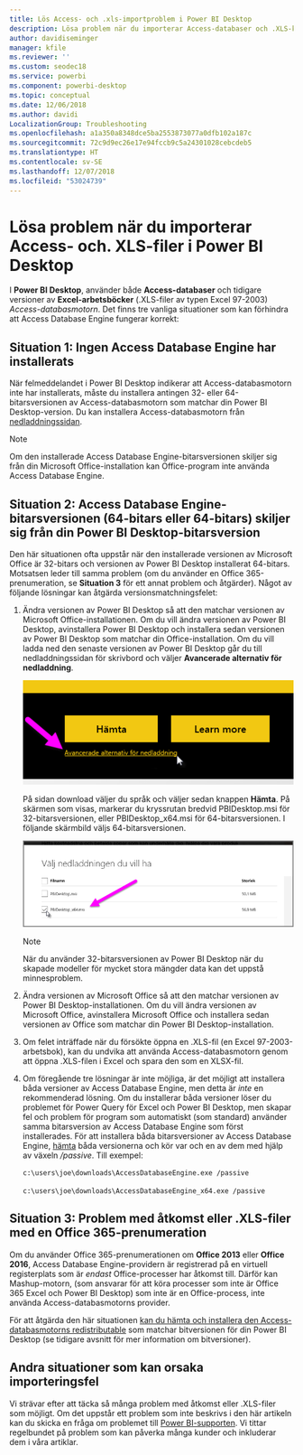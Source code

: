 ```yaml
---
title: Lös Access- och .xls-importproblem i Power BI Desktop
description: Lösa problem när du importerar Access-databaser och .XLS-kalkylblad i Power BI Desktop och Power Query
author: davidiseminger
manager: kfile
ms.reviewer: ''
ms.custom: seodec18
ms.service: powerbi
ms.component: powerbi-desktop
ms.topic: conceptual
ms.date: 12/06/2018
ms.author: davidi
LocalizationGroup: Troubleshooting
ms.openlocfilehash: a1a350a8348dce5ba2553873077a0dfb102a187c
ms.sourcegitcommit: 72c9d9ec26e17e94fccb9c5a24301028cebcdeb5
ms.translationtype: HT
ms.contentlocale: sv-SE
ms.lasthandoff: 12/07/2018
ms.locfileid: "53024739"
---
```

# <a name="resolve-issues-importing-access-and-xls-files-in-power-bi-desktop"></a>Lösa problem när du importerar Access- och. XLS-filer i Power BI Desktop
I **Power BI Desktop**, använder både **Access-databaser** och tidigare versioner av **Excel-arbetsböcker** (.XLS-filer av typen Excel 97-2003) *Access-databasmotorn*. Det finns tre vanliga situationer som kan förhindra att Access Database Engine fungerar korrekt:

## <a name="situation-1-no-access-database-engine-installed"></a>Situation 1: Ingen Access Database Engine har installerats
När felmeddelandet i Power BI Desktop indikerar att Access-databasmotorn inte har installerats, måste du installera antingen 32- eller 64-bitarsversionen av Access-databasmotorn som matchar din Power BI Desktop-version. Du kan installera Access-databasmotorn från [nedladdningssidan](http://www.microsoft.com/download/details.aspx?id=13255).

>[!NOTE]
>Om den installerade Access Database Engine-bitarsversionen skiljer sig från din Microsoft Office-installation kan Office-program inte använda Access Database Engine.

## <a name="situation-2-the-access-database-engine-bit-version-32-bit-or-64-bit-is-different-from-your-power-bi-desktop-bit-version"></a>Situation 2: Access Database Engine-bitarsversionen (64-bitars eller 64-bitars) skiljer sig från din Power BI Desktop-bitarsversion
Den här situationen ofta uppstår när den installerade versionen av Microsoft Office är 32-bitars och versionen av Power BI Desktop installerat 64-bitars. Motsatsen leder till samma problem (om du använder en Office 365-prenumeration, se **Situation 3** för ett annat problem och åtgärder). Något av följande lösningar kan åtgärda versionsmatchningsfelet:

1. Ändra versionen av Power BI Desktop så att den matchar versionen av Microsoft Office-installationen. Om du vill ändra versionen av Power BI Desktop, avinstallera Power BI Desktop och installera sedan versionen av Power BI Desktop som matchar din Office-installation. Om du vill ladda ned den senaste versionen av Power BI Desktop går du till nedladdningssidan för skrivbord och väljer **Avancerade alternativ för nedladdning**.
   
   ![](media/desktop-access-database-errors/desktop-access-errors-1.png)
   
   På sidan download väljer du språk och väljer sedan knappen **Hämta**. På skärmen som visas, markerar du kryssrutan bredvid PBIDesktop.msi för 32-bitarsversionen, eller PBIDesktop_x64.msi för 64-bitarsversionen. I följande skärmbild väljs 64-bitarsversionen.
   
   ![](media/desktop-access-database-errors/desktop-access-errors-2.png)
   
   >[!NOTE]
   >När du använder 32-bitarsversionen av Power BI Desktop när du skapade modeller för mycket stora mängder data kan det uppstå minnesproblem.
2. Ändra versionen av Microsoft Office så att den matchar versionen av Power BI Desktop-installationen. Om du vill ändra versionen av Microsoft Office, avinstallera Microsoft Office och installera sedan versionen av Office som matchar din Power BI Desktop-installation.
3. Om felet inträffade när du försökte öppna en .XLS-fil (en Excel 97-2003-arbetsbok), kan du undvika att använda Access-databasmotorn genom att öppna .XLS-filen i Excel och spara den som en XLSX-fil.
4. Om föregående tre lösningar är inte möjliga, är det möjligt att installera båda versioner av Access Database Engine, men detta är *inte* en rekommenderad lösning. Om du installerar båda versioner löser du problemet för Power Query för Excel och Power BI Desktop, men skapar fel och problem för program som automatiskt (som standard) använder samma bitarsversion av Access Database Engine som först installerades. För att installera båda bitarsversioner av Access Database Engine, [hämta](http://www.microsoft.com/download/details.aspx?id=13255) båda versionerna och kör var och en av dem med hjälp av växeln */passive*. Till exempel:
   
       c:\users\joe\downloads\AccessDatabaseEngine.exe /passive
   
       c:\users\joe\downloads\AccessDatabaseEngine_x64.exe /passive

## <a name="situation-3-trouble-using-access-or-xls-files-with-an-office-365-subscription"></a>Situation 3: Problem med åtkomst eller .XLS-filer med en Office 365-prenumeration
Om du använder Office 365-prenumerationen om **Office 2013** eller **Office 2016**, Access Database Engine-providern är registrerad på en virtuell registerplats som är *endast* Office-processer har åtkomst till. Därför kan Mashup-motorn, (som ansvarar för att köra processer som inte är Office 365 Excel och Power BI Desktop) som inte är en Office-process, inte använda Access-databasmotorns provider.

För att åtgärda den här situationen [kan du hämta och installera den Access-databasmotorns redistributable](http://www.microsoft.com/download/details.aspx?id=13255) som matchar bitversionen för din Power BI Desktop (se tidigare avsnitt för mer information om bitversioner).

## <a name="other-situations-that-cause-import-issues"></a>Andra situationer som kan orsaka importeringsfel
Vi strävar efter att täcka så många problem med åtkomst eller .XLS-filer som möjligt. Om det uppstår ett problem som inte beskrivs i den här artikeln kan du skicka en fråga om problemet till [Power BI-supporten](https://powerbi.microsoft.com/support/). Vi tittar regelbundet på problem som kan påverka många kunder och inkluderar dem i våra artiklar.

